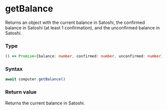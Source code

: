# getBalance

Returns an object with the current balance in Satoshi, the confirmed balance in Satoshi (at least 1 confirmation), and the unconfirmed balance in Satoshi.

### Type
```ts
() => Promise<{balance: number, confirmed: number, unconfirmed: number}>
```

### Syntax
```js
await computer.getBalance()
```

### Return value

Returns the current balance in Satoshi.
